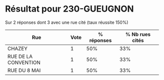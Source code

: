 # Résultat pour 230-GUEUGNON

Sur 2 réponses dont 3 avec une rue cité (taux réussite 150%)

| Rue | Vote | % réponses | % Nb rues cités|
|-----|------|------------|----------------|
| CHAZEY | 1 | 50% | 33%|
| RUE DE LA CONVENTION | 1 | 50% | 33%|
| RUE DU 8 MAI | 1 | 50% | 33%|
